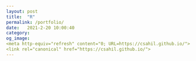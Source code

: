 ```yaml
---
layout: post
title:  "R"
permalink: /portfolio/
date:   2021-2-20 10:00:40
category: 
og_image:
<meta http-equiv="refresh" content="0; URL=https://csahil.github.io/">
<link rel="canonical" href="https://csahil.github.io/">
---
```



